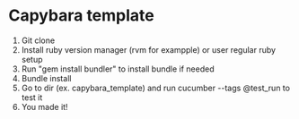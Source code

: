 # Capybara template

1. Git clone
2. Install ruby version manager (rvm for exampple) or user regular ruby setup
3. Run "gem install bundler" to install bundle if needed
4. Bundle install
5. Go to dir (ex. capybara_template) and run cucumber --tags @test_run to test it
6. You made it!

